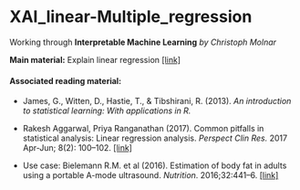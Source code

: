 # XAI_linear-Multiple_regression
Working through **Interpretable Machine Learning** *by Christoph Molnar*

**Main material:** Explain linear regression [[link]](https://christophm.github.io/interpretable-ml-book/limo.html)
#### Associated reading material:
- James, G., Witten, D., Hastie, T., & Tibshirani, R. (2013). *An introduction to statistical learning: With applications in R.* 
- Rakesh Aggarwal, Priya Ranganathan (2017). Common pitfalls in statistical analysis: Linear regression analysis. *Perspect Clin Res.* 2017 Apr-Jun; 8(2): 100–102. [[link]](https://www.ncbi.nlm.nih.gov/labs/pmc/articles/PMC5384397/)

- Use case: Bielemann R.M. et al (2016). Estimation of body fat in adults using a portable A-mode ultrasound. *Nutrition*. 2016;32:441–6. [[link]](https://www.sciencedirect.com/science/article/pii/S0899900715004153?via%3Dihub)
